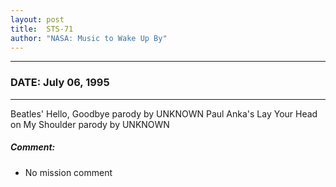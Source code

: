 ```yaml
---
layout: post
title:  STS-71
author: "NASA: Music to Wake Up By"
---
```


----
### DATE: July 06, 1995
----
Beatles' Hello, Goodbye parody by UNKNOWN
Paul Anka's Lay Your Head on My Shoulder parody by UNKNOWN

##### Comment:
* No mission comment
